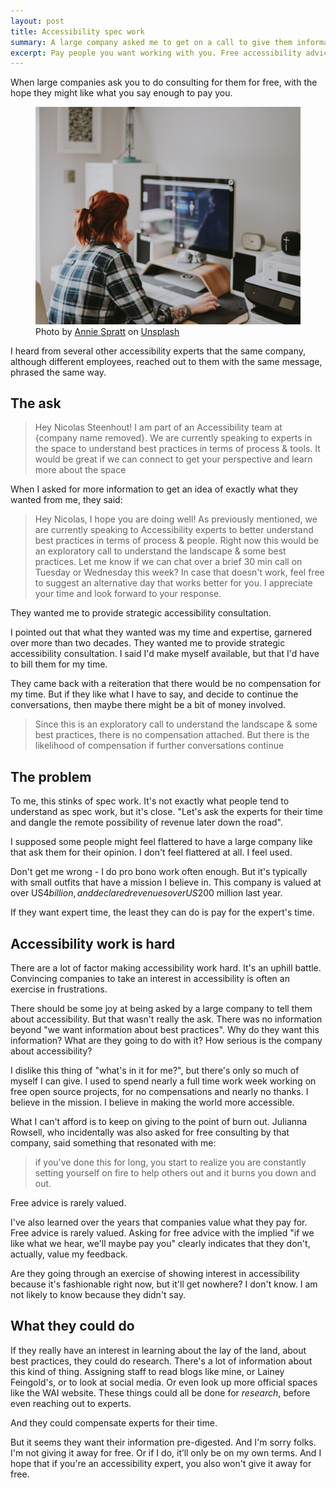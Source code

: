 ```yaml
---
layout: post
title: Accessibility spec work
summary: A large company asked me to get on a call to give them information to help them "understand best practices in terms of process & tools". They weren't interested in paying me for my time. But they were quite pushy about putting something on the schedule. This felt somewhat predatory, and made me feel like I'm not likely to work with this company.
excerpt: Pay people you want working with you. Free accessibility advice isn't good for anyone. Don't be pushy. I won't work with toxic clients!
---
```


When large companies ask you to do consulting for them for free, with the hope they might like what you say enough to pay you.

<figure>
    <img src="/img/a11y-spec-work.jpg" alt="Woman viewed from the back, working at a computer with a large screen.">
    <figcaption class="image-caption"><span>Photo by </span><a href="https://unsplash.com/@anniespratt" rel="">Annie Spratt</a><span> on </span><a href="https://unsplash.com" rel="">Unsplash</a></figcaption>
    </figure>

I heard from several other accessibility experts that the same company, although different employees, reached out to them with the same message, phrased the same way.
## The ask

> Hey Nicolas Steenhout! I am part of an Accessibility team at {company name removed}. We are currently speaking to experts in the space to understand best practices in terms of process & tools. It would be great if we can connect to get your perspective and learn more about the space

When I asked for more information to get an idea of exactly what they wanted from me, they said:

> Hey Nicolas, I hope you are doing well! As previously mentioned, we are currently speaking to Accessibility experts to better understand best practices in terms of process & people. Right now this would be an exploratory call to understand the landscape & some best practices. Let me know if we can chat over a brief 30 min call on Tuesday or Wednesday this week? In case that doesn't work, feel free to suggest an alternative day that works better for you. I appreciate your time and look forward to your response.

<div class="inline-quote">They wanted me to provide strategic accessibility consultation.</div>

I pointed out that what they wanted was my time and expertise, garnered over more than two decades. They wanted me to provide strategic accessibility consultation. I said I'd make myself available, but that I'd have to bill them for my time.

They came back with a reiteration that there would be no compensation for my time. But if they like what I have to say, and decide to continue the conversations, then maybe there might be a bit of money involved.

> Since this is an exploratory call to understand the landscape & some best practices, there is no compensation attached. But there is the likelihood of compensation if further conversations continue

## The problem

To me, this stinks of spec work. It's not exactly what people tend to understand as spec work, but it's close. "Let's ask the experts for their time and dangle the remote possibility of revenue later down the road".

I supposed some people might feel flattered to have a large company like that ask them for their opinion. I don't feel flattered at all. I feel used.

Don't get me wrong - I do pro bono work often enough. But it's typically with small outfits that have a mission I believe in. This company is valued at over US$4 billion, and declared revenues over US$200 million last year.

If they want expert time, the least they can do is pay for the expert's time.
## Accessibility work is hard

There are a lot of factor making accessibility work hard. It's an uphill battle. Convincing companies to take an interest in accessibility is often an exercise in frustrations.

There should be some joy at being asked by a large company to tell them about accessibility. But that wasn't really the ask. There was no information beyond "we want information about best practices". Why do they want this information? What are they going to do with it? How serious is the company about accessibility?

I dislike this thing of "what's in it for me?", but there's only so much of myself I can give. I used to spend nearly a full time work week working on free open source projects, for no compensations and nearly no thanks. I believe in the mission. I believe in making the world more accessible.

What I can't afford is to keep on giving to the point of burn out. Julianna Rowsell, who incidentally was also asked for free consulting by that company, said something that resonated with me:

> if you've done this for long, you start to realize you are constantly setting yourself on fire to help others out and it burns you down and out.

<div class="inline-quote">Free advice is rarely valued.</div>

I've also learned over the years that companies value what they pay for. Free advice is rarely valued. Asking for free advice with the implied "if we like what we hear, we'll maybe pay you" clearly indicates that they don't, actually, value my feedback.

Are they going through an exercise of showing interest in accessibility because it's fashionable right now, but it'll get nowhere? I don't know. I am not likely to know because they didn't say.
## What they could do

If they really have an interest in learning about the lay of the land, about best practices, they could do research. There's a lot of information about this kind of thing. Assigning staff to read blogs like mine, or Lainey Feingold's, or to look at social media. Or even look up more official spaces like the WAI website. These things could all be done for *research*, before even reaching out to experts.

<div class="inline-quote">And they could compensate experts for their time.</div>

But it seems they want their information pre-digested. And I'm sorry folks. I'm not giving it away for free. Or if I do, it’ll only be on my own terms. And I hope that if you're an accessibility expert, you also won't give it away for free.